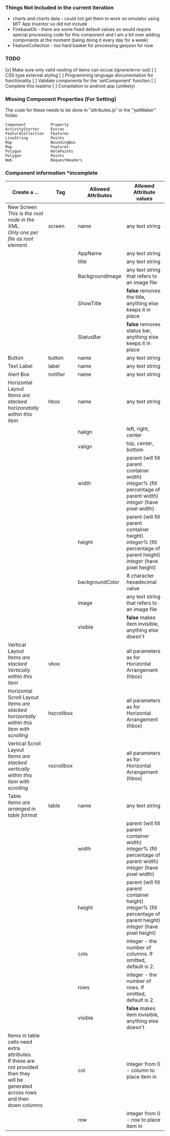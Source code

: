 ### Things Not Included in the current iteration
- charts and charts data - could not get them to work on emulator using MIT App Inventor so did not include
- FirebaseDb - there are some fixed default values so would require special processing code for this component and I am a bit over adding components at the moment (being doing it every day for a week)
- FeatureCollection - too hard basket for processing geojson for now

### TODO

[x] Make sure only valid nesting of items can occue (ignore/error out)
[ ] CSS type external styling
[ ] Programming language documentation for functionality
[ ] Validate components for the 'setComponent' function 
[ ] Complete this readme
[ ] Compilation to android app (unlikely)


### Missing Component Properties (For Setting)

The code for these needs to be done in "attributes.js" in the "yailMaker" folder.

    Component           Property
    ActivityStarter     Extras
    FeatureCollection   Features
    LineString          Points
    Map                 BoundingBox
    Map                 Features
    Polygon             HolePoints
    Polygon             Points
    Web                 RequestHeaders


### Component information *incomplete

Create a ... |Tag | Allowed Attributes | Allowed Attribute values
-|-|-|-
New Screen<br><i>This is the root node in the XML.<br>Only one per file as root element.</i>| screen | name | any text string
&nbsp;|&nbsp;|AppName|any text string
&nbsp;|&nbsp;|title|any text string
&nbsp;|&nbsp;|BackgroundImage|any text string that refers to an image file
&nbsp;|&nbsp;|ShowTitle|<b>false</b> removes the title, anything else keeps it in place
&nbsp;|&nbsp;|StatusBar|<b>false</b> removes status bar, anything else keeps it in place
Button|button|name|any text string
Text Label|label|name|any text string
Alert Box|notifier|name|any text string
Horizontal Layout <br><i>Items are stacked horizonatally<br>within this item</i>|hbox|name|any text string
&nbsp;|&nbsp;|halign|left, right, center
&nbsp;|&nbsp;|valign|top, center, bottom
&nbsp;|&nbsp;|width|parent (will fill parent container width)<br><i>integer</i>% (fill percentage of parent width)<br><i>integer</i> (have pixel width)
&nbsp;|&nbsp;|height|parent (will fill parent container height)<br><i>integer</i>% (fill percentage of parent height)<br><i>integer</i> (have pixel height)
&nbsp;|&nbsp;|backgroundColor|8 character hexadecimal value
&nbsp;|&nbsp;|image|any text string that refers to an image file
&nbsp;|&nbsp;|visible|<b>false</b> makes item invisible, anything else doesn't
Vertical Layout <br><i>Items are stacked Vertically<br>within this item</i>|vbox|&nbsp;|all parameters as for Horizontal Arrangement (hbox)
Horizontal Scroll Layout <br><i>Items are stacked horizontally<br>within this item with scrolling</i>|hscrollbox|&nbsp;|all parameters as for Horizontal Arrangement (hbox)
Vertical Scroll Layout <br><i>Items are stacked vertically<br>within this item with scrolling</i>|vscrollbox|&nbsp;|all parameters as for Horizontal Arrangement (hbox)
Table <br><i>Items are arranged in table format</i>|table|name|any text string
&nbsp;|&nbsp;|width|parent (will fill parent container width)<br><i>integer</i>% (fill percentage of parent width)<br><i>integer</i> (have pixel width)
&nbsp;|&nbsp;|height|parent (will fill parent container height)<br><i>integer</i>% (fill percentage of parent height)<br><i>integer</i> (have pixel height)
&nbsp;|&nbsp;|cols|integer - the number of columns. If omitted, default is 2.
&nbsp;|&nbsp;|rows|integer - the number of rows. If omitted, default is 2.
&nbsp;|&nbsp;|visible|<b>false</b> makes item invisible, anything else doesn't
Items in table cells need extra attributes.<br>If these are not provided then they<br>will be generated across rows and then down columns|&nbsp;|col|integer from 0 - column to place item in
&nbsp;|&nbsp;|row|integer from 0 - row to place item in